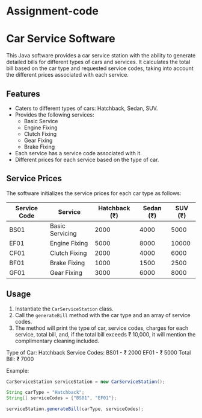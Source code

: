 # Assignment-code
# Car Service Software

This Java software provides a car service station with the ability to generate detailed bills for different types of cars and services. It calculates the total bill based on the car type and requested service codes, taking into account the different prices associated with each service.

## Features

- Caters to different types of cars: Hatchback, Sedan, SUV.
- Provides the following services:
  - Basic Service
  - Engine Fixing
  - Clutch Fixing
  - Gear Fixing
  - Brake Fixing
- Each service has a service code associated with it.
- Different prices for each service based on the type of car.

## Service Prices

The software initializes the service prices for each car type as follows:

| Service Code | Service           | Hatchback (₹) | Sedan (₹) | SUV (₹) |
|--------------|-------------------|--------------|-----------|---------|
| BS01         | Basic Servicing   | 2000         | 4000      | 5000    |
| EF01         | Engine Fixing     | 5000         | 8000      | 10000   |
| CF01         | Clutch Fixing     | 2000         | 4000      | 6000    |
| BF01         | Brake Fixing      | 1000         | 1500      | 2500    |
| GF01         | Gear Fixing       | 3000         | 6000      | 8000    |

## Usage

1. Instantiate the `CarServiceStation` class.
2. Call the `generateBill` method with the car type and an array of service codes.
3. The method will print the type of car, service codes, charges for each service, total bill, and, if the total bill exceeds ₹ 10,000, it will mention the complimentary cleaning included.


Type of Car: Hatchback
Service Codes:
BS01 - ₹ 2000
EF01 - ₹ 5000
Total Bill: ₹ 7000


Example:

```java
CarServiceStation serviceStation = new CarServiceStation();

String carType = "Hatchback";
String[] serviceCodes = {"BS01", "EF01"};

serviceStation.generateBill(carType, serviceCodes);
